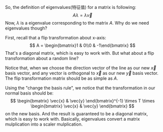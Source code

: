 So, the definition of eigenvalues(特征值) for a matrix is following:
$$
A\lambda = \lambda\vec{v}
$$
Now, $\lambda$ is a eigenvalue corresponding to the matrix $A$.
Why do we need eigenvalues though?

First, recall that a flip transformation about x-axis:
$$
A = \begin{bmatrix}1 & 0\\0 & -1\end{bmatrix}
$$
That's a diagonal matrix, which is easy to work with.
But what about a flip transformation about a random line?

Notice that, when we choose the direction vector of the line as our new $\vec{x}$ basis vector, and any vector is orthogonal to $\vec{x}$ as our new $\vec{y}$ basis vector. The flip transformation matrix should be as simple as $A$.

Using the "change the basis rule", we notice that the transformation in our normal basis should be:
$$
\begin{bmatrix}
\vec{x} & \vec{y}
\end{bmatrix}^{-1}
\times
T
\times
\begin{bmatrix}
\vec{x} & \vec{y}
\end{bmatrix}
$$
on the new basis. And the result is guaranteed to be a diagonal matrix, which is easy to work with.
Basically, eigenvalues convert a matrix mulplication into a scaler mulplication.